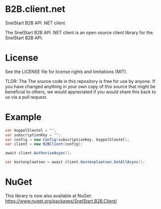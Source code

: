 # B2B.client.net
SnelStart B2B API .NET client

The SnelStart B2B API .NET client is an open source client library for the SnelStart B2B API.

# License
See the LICENSE file for license rights and limitations (MIT).

TLDR: The The source code in this repository is free for use by anyone. If you have changed anything in your own copy of this source that might be beneficial to others, we  would appreciated if you would share this back to us via a pull request.

# Example
```cs
var koppelSleutel = "";
var subscriptionKey = "";
var config = new Config(subscriptionKey, koppelSleutel);
var client = new B2BClient(config);

await client.AuthorizeAsync();

var kostenplaatsen = await client.Kostenplaatsen.GetAllAsync();
````

# NuGet
This library is now also available at NuGet:
https://www.nuget.org/packages/SnelStart.B2B.Client/